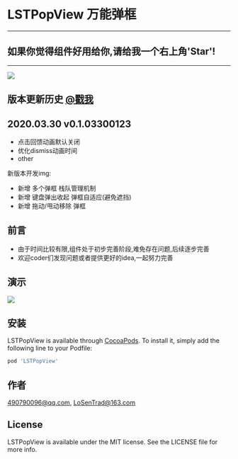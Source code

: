 #  LSTPopView 万能弹框
---
## 如果你觉得组件好用给你,请给我一个右上角'Star'! 
---
![](https://github.com/LoSenTrad/LSTPopView/blob/master/Example/LSTPopView/lst_logo.png?raw=true=50x50)


## 版本更新历史 [@戳我](https://github.com/LoSenTrad/LSTPopView/blob/master/UPDATE_HISTORY.md)
2020.03.30 v0.1.03300123
---

- 点击回馈动画默认关闭
- 优化dismiss动画时间
- other

新版本开发img:
- 新增 多个弹框 栈队管理机制
- 新增 键盘弹出收起 弹框自适应(避免遮挡)
- 新增 拖动/甩动移除 弹框


## 前言
- 由于时间比较有限,组件处于初步完善阶段,难免存在问题,后续逐步完善
- 欢迎coder们发现问题或者提供更好的idea,一起努力完善

## 演示
![](https://github.com/LoSenTrad/LSTPopView/blob/master/Example/LSTPopView/demo.gif?raw=true)

## 安装

LSTPopView is available through [CocoaPods](https://cocoapods.org). To install
it, simply add the following line to your Podfile:

```ruby
pod 'LSTPopView'
```

## 作者

490790096@qq.com, LoSenTrad@163.com

## License

LSTPopView is available under the MIT license. See the LICENSE file for more info.
